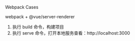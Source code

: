 Webpack Cases

webpack + @vue/server-renderer

1. 执行 build 命令，构建项目
2. 执行 serve 命令，打开本地服务查看：http://localhost:3000
